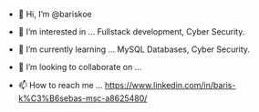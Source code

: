 - 👋 Hi, I’m @bariskoe 
- 👀 I’m interested in ...
Fullstack development, Cyber Security.

- 🌱 I’m currently learning ...
MySQL Databases, Cyber Security.

- 💞️ I’m looking to collaborate on ...


- 📫 How to reach me ...
https://www.linkedin.com/in/baris-k%C3%B6sebas-msc-a8625480/

<!---
bariskoe/bariskoe is a ✨ special ✨ repository because its `README.md` (this file) appears on your GitHub profile.
You can click the Preview link to take a look at your changes.
--->
